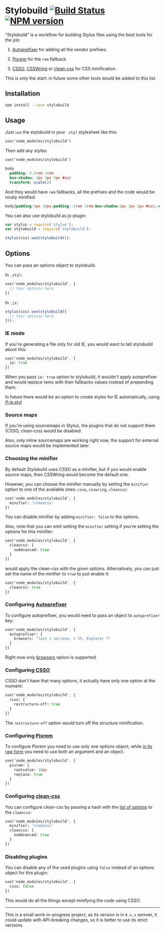 # Stylobuild [![Build Status][build]][build-link] [![NPM version][version]][version-link]
[build]: https://travis-ci.org/kizu/stylobuild.png?branch=master
[build-link]: https://travis-ci.org/kizu/stylobuild
[version]: https://badge.fury.io/js/stylobuild.png
[version-link]: http://badge.fury.io/js/stylobuild

“Stylobuild” is a workflow for building Stylus files using the best tools for the job:

1. [Autoprefixer][] for adding all the vendor prefixes.

2. [Pixrem][] for the `rem` fallback.

3. [CSSO][], [CSSWring][] or [clean-css][] for CSS minification.

This is only the start: in future some other tools would be added to this list.

## Installation

``` sh
npm install --save stylobuild
```

## Usage

Just `use` the stylobuild in your `.styl` stylesheet like this:

``` sass
use('node_modules/stylobuild')
```

Then add any styles:

``` sass
use('node_modules/stylobuild')

body
  padding: 0.5rem 1rem
  box-shadow: 3px 3px 5px #ccc
  transform: scale(2)
```

And they would have `rem` fallbacks, all the prefixes and the code would be nicely minified:

``` css
body{padding:5px 10px;padding:.5rem 1rem;box-shadow:3px 3px 5px #ccc;-webkit-transform:scale(2);-ms-transform:scale(2);transform:scale(2)}
```

You can also use stylobuild as js-plugin:

``` js
var stylus = require('stylus');
var stylobuild = require('stylobuild');

stylus(css).use(stylobuild());
```

## Options

You can pass an options object to stylobuild.

In `.styl`:

``` sass
use('node_modules/stylobuild', {
  // Your options here
})
```

In `.js`:

``` js
stylus(css).use(stylobuild({
  // Your options here
}));

```

### IE mode

If you're generating a file only for old IE, you would want to tell stylobuild about this:

``` sass
use('node_modules/stylobuild', {
  ie: true
})
```

When you pass `ie: true` option to stylobuild, it wouldn't apply autoprefixer and would replace rems with their fallbacks values instead of prepending them.

In future there would be an option to create styles for IE automatically, using [if-ie.styl](https://github.com/kizu/if-ie.styl)

### Source maps

If you're using sourcemaps in Stylus, the plugins that do not support them (CSSO, clean-css) would be disabled.

Also, only inline sourcemaps are working right now, the support for external source maps would be implemented later.

### Choosing the minifier

By default Stylobuild uses CSSO as a minifier, but if you would enable source maps, then CSSWring would become the default one.

However, you can choose the minifier manually by setting the `minifier` option to one of the available ones: `csso`, `csswring`, `cleancss`:

``` sass
use('node_modules/stylobuild', {
  minifier: 'cleancss'
})
```

You can disable minifier by adding `minifier: false` to the options.

Also, note that you can omit setting the `minifier` setting if you're setting the options for this minifier:

``` sass
use('node_modules/stylobuild', {
  cleancss: {
    noAdvanced: true
  }
})
```

would apply the clean-css with the given options. Alternatively, you can just set the name of the minifier to `true` to just enable it:

``` sass
use('node_modules/stylobuild', {
  cleancss: true
})
```

### Configuring [Autoprefixer][]

To configure autoprefixer, you would need to pass an object to `autoprefixer` key:

``` sass
use('node_modules/stylobuild', {
  autoprefixer: {
    browsers: "last 1 version, > 1%, Explorer 7"
  }
})
```

Right now only [browsers](https://github.com/ai/autoprefixer#browsers) option is supported.

### Configuring [CSSO][]

CSSO don't have that many options, it actually have only one option at the moment:

``` sass
use('node_modules/stylobuild', {
  csso: {
    restructure-off: true
  }
})
```

The `restructure-off` option would turn off the structure minification.

### Configuring [Pixrem][]

To configure Pixrem you need to use only one options object, while [in its raw form](https://github.com/robwierzbowski/node-pixrem#rootvalue) you need to use both an argument and an object.

``` sass
use('node_modules/stylobuild', {
  pixrem: {
    rootvalue: 16px
    replace: true
  }
})
```

### Configuring [clean-css][]

You can configure clean-css by passing a hash with the [list of options](https://github.com/jakubpawlowicz/clean-css/tree/v2.2.19#how-to-use-clean-css-programmatically) to the `cleancss`:

``` sass
use('node_modules/stylobuild', {
  minifier: 'cleancss'
  cleancss: {
    noAdvanced: true
  }
})
```

### Disabling plugins

You can disable any of the used plugins using `false` instead of an options object for this plugin:

``` sass
use('node_modules/stylobuild', {
  csso: false
})
```

This would do all the things except minifying the code using CSSO.

- - -

This is a small work-in-progress project, as its version is in `0.x.x` semver, it could update with API-breaking changes, so it is better to use its strict versions.


[Autoprefixer]: https://github.com/ai/autoprefixer

[Pixrem]: https://github.com/robwierzbowski/node-pixrem

[CSSO]: https://github.com/css/csso

[CSSWring]: https://github.com/hail2u/node-csswring

[clean-css]: https://github.com/jakubpawlowicz/clean-css
